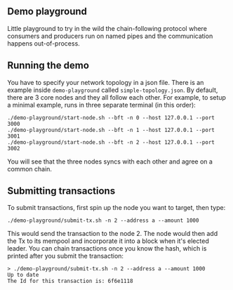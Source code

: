 
## Demo playground

Little playground to try in the wild the chain-following protocol where
consumers and producers run on named pipes and the communication happens out-of-process.

## Running the demo

You have to specify your network topology in a json file. There is an
example inside `demo-playground` called `simple-topology.json`. By default,
there are 3 core nodes and they all follow each other.
For example, to setup a minimal example, runs in three separate terminal (in this order):

```
./demo-playground/start-node.sh --bft -n 0 --host 127.0.0.1 --port 3000
./demo-playground/start-node.sh --bft -n 1 --host 127.0.0.1 --port 3001
./demo-playground/start-node.sh --bft -n 2 --host 127.0.0.1 --port 3002
```

You will see that the three nodes syncs with each other and agree on a common chain.

## Submitting transactions

To submit transactions, first spin up the node you want to target, then type:

```
./demo-playground/submit-tx.sh -n 2 --address a --amount 1000
```

This would send the transaction to the node 2. The node would then add the Tx
to its mempool and incorporate it into a block when it's elected leader.
You can chain transactions once you know the hash, which is printed after you
submit the transaction:

```
> ./demo-playground/submit-tx.sh -n 2 --address a --amount 1000
Up to date
The Id for this transaction is: 6f6e1118
```
